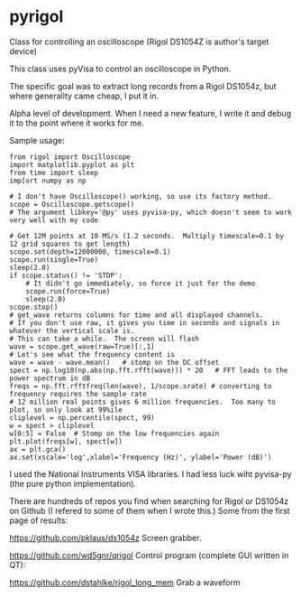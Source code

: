 # pyrigol
Class for controlling an oscilloscope (Rigol DS1054Z is author's target device)

This class uses pyVisa to control an oscilloscope in Python.  

The specific goal was to extract long records from a Rigol DS1054z, but where generality came cheap, I put it in.

Alpha level of development.  When I need a new feature, I write it and debug it to the point where it works for me.

Sample usage:
```
from rigol import Oscilloscope
import matplotlib.pyplot as plt
from time import sleep
imp[ort numpy as np

# I don't have Oscilloscope() working, so use its factory method. 
scope = Oscilloscope.getscope() 
# The argument libkey='@py' uses pyvisa-py, which doesn't seem to work very well with my code

# Get 12M points at 10 MS/s (1.2 seconds.  Multiply timescale=0.1 by 12 grid squares to get length)
scope.set(depth=12000000, timescale=0.1)
scope.run(single=True)
sleep(2.0)
if scope.status() != 'STOP':
    # It didn't go immediately, so force it just for the demo
    scope.run(force=True)
    sleep(2.0)
scope.stop()
# get_wave returns columns for time and all displayed channels.
# If you don't use raw, it gives you time in seconds and signals in whatever the vertical scale is.
# This can take a while.  The screen will flash
wave = scope.get_wave(raw=True)[:,1]
# Let's see what the frequency content is
wave = wave - wave.mean()   # stomp on the DC offset
spect = np.log10(np.abs(np.fft.rfft(wave))) * 20   # FFT leads to the power spectrum in dB
freqs = np.fft.rfftfreq(len(wave), 1/scope.srate) # converting to frequency requires the sample rate
# 12 million real points gives 6 million frequencies.  Too many to plot, so only look at 99%ile
cliplevel = np.percentile(spect, 99)
w = spect > cliplevel
w[0:5] = False  # Stomp on the low frequencies again
plt.plot(freqs[w], spect[w])
ax = plt.gca()
ax.set(xscale='log',xlabel='Frequency (Hz)', ylabel='Power (dB)')
```



I used the National Instruments VISA libraries.  I had less luck wiht pyvisa-py (the pure python implementation).

There are hundreds of repos you find when searching for Rigol or DS1054z on Github (I refered to some of them when I wrote this.)  Some from the first page of results:

https://github.com/pklaus/ds1054z  Screen grabber.

https://github.com/wd5gnr/qrigol  Control program (complete GUI written in QT):

https://github.com/dstahlke/rigol_long_mem   Grab a waveform

